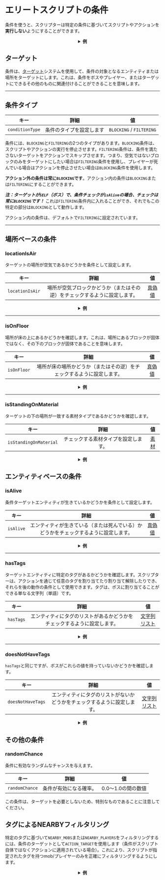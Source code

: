 # エリートスクリプトの条件

条件を使うと、スクリプターは特定の条件に基づいてスクリプトやアクションを**実行しない**ようにすることができます。

<div align="center">

<details> 

<summary><b>例</b></summary>

<div align="left">

```yaml
eliteScript:
  Example:
    Events:
    - EliteMobDamagedByPlayerEvent
    Conditions:
      isAlive: true
      Target:
        targetType: SELF
    Actions:
    - action: PLACE_BLOCK
      Target:
        targetType: DIRECT_TARGET
      duration: 20
      material: DIRT
      offset: 0,3,0
      Conditions:
        locationIsAir: true
        Target:
          targetType: ACTION_TARGET
    Cooldowns:
      local: 60
      global: 20
```

この例では、`Example`スクリプトはエリートがまだ生きている場合にのみ実行され、エリートの位置から3ブロック上のブロックが空気ブロックの場合にのみ、その位置に土ブロックを配置します。個々のアクションは個々の条件を持つことができます。

</div>

</details>

</div>

## ターゲット

条件は、[ターゲット]($language$/elitemobs/elitescript_targets.md)システムを使用して、条件の対象となるエンティティまたは場所をターゲットにします。これは、条件をボスやプレイヤー、またはターゲットにできるその他のものに関連付けることができることを意味します。

---

## 条件タイプ

| キー | 詳細 | 値 |
| --- | :-: | :-: |
| `conditionType` | 条件のタイプを設定します | `BLOCKING` / `FILTERING` |

条件には、`BLOCKING`と`FILTERING`の2つのタイプがあります。`BLOCKING`条件は、スクリプトやアクションの実行を停止させます。`FILTERING`条件は、条件を満たさないターゲットをアクションでスキップさせます。つまり、空気ではないブロックのみをターゲットにしたい場合は`FILTERING`条件を使用し、プレイヤーが死んでいる場合はアクションを停止させたい場合は`BLOCKING`条件を使用します。

**アクション外の条件は常に`BLOCKING`です**。アクション内の条件は`BLOCKING`または`FILTERING`にすることができます。

_**注：ターゲットが`SELF`（ボス）で、条件チェックが`isAlive`の場合、チェックは常に`BLOCKING`です！**_ これは`FILTERING`条件内に入れることができ、それでもこの特定の部分は`BLOCKING`として動作します。

アクション内の条件は、デフォルトで`FILTERING`に設定されています。

---

## 場所ベースの条件

### locationIsAir

ターゲットの場所が空気であるかどうかを条件として設定します。

| キー | 詳細 | 値 |
| --- | :-: |:-------------------:|
| `locationIsAir` | 場所が空気ブロックかどうか（またはその逆）をチェックするように設定します。 | [真偽値](#boolean) |

<div align="center">

<details> 

<summary><b>例</b></summary>

<div align="left">

```yaml
eliteScript:
  Example:
    Conditions:
      locationIsAir: true
      Target:
        targetType: SELF
        offset: "0,3,0"
```

ボスの立っている場所から2ブロック上の場所が空気であるかどうかを確認します。

</div>

</details>

</div>

---

### isOnFloor

場所が床の上にあるかどうかを確認します。これは、場所にあるブロックが固体ではなく、その下のブロックが固体であることを意味します。

| キー | 詳細 | 値 |
| --- | :-: | :-: |
| `isOnFloor` | 場所が床の場所かどうか（またはその逆）をチェックするように設定します。 | [真偽値](#boolean) |

<div align="center">

<details> 

<summary><b>例</b></summary>

<div align="left">

```yaml
eliteScript:
  Example:
    Conditions:
      isOnFloor: true
      Target:
        targetType: SELF
```

</div>

</details>

</div>

---

### isStandingOnMaterial

ターゲットの下の場所が一致する素材タイプであるかどうかを確認します。

| キー | 詳細 | 値 |
| --- |:-----------------------------------------------:|:---------------------:|
| `isStandingOnMaterial` | チェックする素材タイプを設定します。 | [素材](#material) |

<div align="center">

<details> 

<summary><b>例</b></summary>

<div align="left">

```yaml
eliteScript:
  Example:
    Conditions:
      isStandingOnMaterial: BIRCH_WOOD
      Target:
        targetType: SELF
```

ボスがBIRCH_WOODの上に立っている場合にのみ実行されます。

</div>

</details>

</div>

## エンティティベースの条件

### isAlive

条件ターゲットエンティティが生きているかどうかを条件として設定します。

| キー | 詳細 | 値 |
| --- | :-: | :-: |
| `isAlive` | エンティティが生きている（または死んでいる）かどうかをチェックするように設定します。 | [真偽値](#boolean) |

<div align="center">

<details> 

<summary><b>例</b></summary>

<div align="left">

```yaml
eliteScript:
  Example:
    Conditions:
      isAlive: false
      Target:
        targetType: SELF
```

ボスが死んでいる場合にのみ実行されます。

</div>

</details>

</div>

---

### hasTags

ターゲットエンティティに特定のタグがあるかどうかを確認します。スクリプターは、アクションを通じて任意のタグを割り当てたり割り当て解除したりでき、それらを後の動作の条件として使用できます。タグは、ボスに割り当てることができる単なる文字列（単語）です。

| キー | 詳細 | 値 |
| --- | :-: |:---------------------------:|
| `hasTags` | エンティティにタグのリストがあるかどうかをチェックするように設定します。 | [文字列リスト](#string_list) |

<div align="center">

<details> 

<summary><b>例</b></summary>

<div align="left">

```yaml
eliteScript:
  Example:
    Conditions:
      hasTags:
      - isCool
      - hasANiceBeard
      Target:
        targetType: SELF
```

ボスに「isCool」と「hasANiceBeard」のタグがある場合にのみ実行されます。

</div>

</details>

</div>


---

### doesNotHaveTags

`hasTags`と同じですが、ボスがこれらの値を持っていないかどうかを確認します。

| キー | 詳細 | 値 |
| --- | :-: | :-: |
| `doesNotHaveTags` | エンティティにタグのリストがないかどうかをチェックするように設定します。 | [文字列リスト](#string_list) |

<div align="center">

<details> 

<summary><b>例</b></summary>

<div align="left">

```yaml
eliteScript:
  Example:
    Conditions:
      doesNotHaveTags:
      - isStinky
      - isSus
      Target:
        targetType: SELF
```

ボスに「isStinky」と「isSus」のタグがない場合にのみ実行されます。

</div>

</details>

</div>

## その他の条件

### randomChance

条件に有効なランダムなチャンスを与えます。

| キー | 詳細 | 値 |
| --- | :-: | :-: |
| `randomChance` | 条件が有効になる確率。 | 0.0〜1.0の間の数値 |

この条件は、ターゲットを必要としないため、特別なものであることに注意してください。

## タグによるNEARBYフィルタリング

特定のタグに基づいて`NEARBY_MOBS`または`NEARBY_PLAYERS`をフィルタリングするには、条件のターゲットとして`ACTION_TARGET`を使用します（条件がスクリプト自体ではなくアクションに適用されている場合）。これにより、スクリプトが指定されたタグを持つmob/プレイヤーのみを正確にフィルタリングするようにします。

<div align="center">

<details> 

<summary><b>例</b></summary>

<div align="left">

```yaml
eliteScript:
  Example:
    Actions:
    - action: SET_MOB_AI
      Target:
        targetType: NEARBY_MOBS
        range: 40
      bValue: false
      Conditions:
        hasTags:
          - TurnOff
        Target:
          targetType: ACTION_TARGET
```

このスクリプトは、`TurnOff`タグを持つ近くのmobを探し、そのタグを持っている場合は、そのAIをオフにします。

</div>

</details>

</div>
